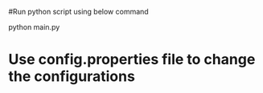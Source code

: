 #Run python script using below command

python main.py

# Use config.properties file to change the configurations
